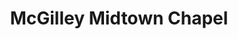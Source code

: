 ---
title: "McGilley Midtown Chapel"
url: /kansas-city/mcgilley-midtown-chapel/
shop: funeral directors
---